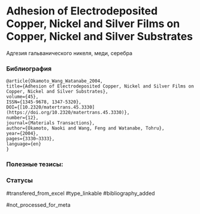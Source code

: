 # Adhesion of Electrodeposited Copper, Nickel and Silver Films on Copper, Nickel and Silver Substrates

Адгезия гальванического никеля, меди, серебра

### Библиография
```
@article{Okamoto_Wang_Watanabe_2004,
title={Adhesion of Electrodeposited Copper, Nickel and Silver Films on Copper, Nickel and Silver Substrates},
volume={45},
ISSN={1345-9678, 1347-5320},
DOI={[10.2320/matertrans.45.3330](https://doi.org/10.2320/matertrans.45.3330)},
number={12},
journal={Materials Transactions},
author={Okamoto, Naoki and Wang, Feng and Watanabe, Tohru},
year={2004},
pages={3330–3333},
language={en}
}
```

### Полезные тезисы:

### Статусы
#transfered_from_excel 
#type_linkable
#bibliography_added

#not_processed_for_meta
